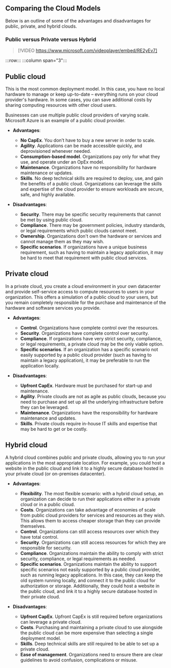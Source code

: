 ## Comparing the Cloud Models

Below is an outline of some of the advantages and disadvantages for public, private, and hybrid clouds.

### Public versus Private versus Hybrid

> [!VIDEO https://www.microsoft.com/videoplayer/embed/RE2yEv7]

:::row:::
  :::column span="3":::

## Public cloud

This is the most common deployment model. In this case, you have no local hardware to manage or keep up-to-date – everything runs on your cloud provider's hardware. In some cases, you can save additional costs by sharing computing resources with other cloud users.

Businesses can use multiple public cloud providers of varying scale. Microsoft Azure is an example of a public cloud provider.

- **Advantages**:
    - **No CapEx**. You don’t have to buy a new server in order to scale.
    - **Agility**. Applications can be made accessible quickly, and deprovisioned whenever needed.
    - **Consumption-based model**. Organizations pay only for what they use, and operate under an OpEx model.
    - **Maintenance**. Organizations have no responsibility for hardware maintenance or updates.
    - **Skills**. No deep technical skills are required to deploy, use, and gain the benefits of a public cloud. Organizations can leverage the skills and expertise of the cloud provider to ensure workloads are secure, safe, and highly available.

- **Disadvantages**:
    - **Security**. There may be specific security requirements that cannot be met by using public cloud.
    - **Compliance**. There may be government policies, industry standards, or legal requirements which public clouds cannot meet.
    - **Ownership**. Organizations don't own the hardware or services and cannot manage them as they may wish. 
    - **Specific scenarios**. If organizations have a unique business requirement, such as having to maintain a legacy application, it may be hard to meet that requirement with public cloud services.

## Private cloud

In a private cloud, you create a cloud environment in your own datacenter and provide self-service access to compute resources to users in your organization. This offers a simulation of a public cloud to your users, but you remain completely responsible for the purchase and maintenance of the hardware and software services you provide.

- **Advantages**:
    - **Control**. Organizations have complete control over the resources.
    - **Security**. Organizations have complete control over security.
    - **Compliance**. If organizations have very strict security, compliance, or legal requirements, a private cloud may be the only viable option.
    - **Specific scenarios**. If an organization has a specific scenario not easily supported by a public cloud provider (such as having to maintain a legacy application), it may be preferable to run the application locally.

- **Disadvantages**:
    - **Upfront CapEx**. Hardware must be purchased for start-up and maintenance.
    - **Agility**. Private clouds are not as agile as public clouds, because you need to purchase and set up all the underlying infrastructure before they can be leveraged.
    - **Maintenance**. Organizations have the responsibility for hardware maintenance and updates.
    - **Skills**. Private clouds require in-house IT skills and expertise that may be hard to get or be costly.



## Hybrid cloud

A hybrid cloud combines public and private clouds, allowing you to run your applications in the most appropriate location. For example, you could host a website in the public cloud and link it to a highly secure database hosted in your private cloud (or on-premises datacenter).

- **Advantages**:
    - **Flexibility**. The most flexible scenario: with a hybrid cloud setup, an organization can decide to run their applications either in a private cloud or in a public cloud.  
    - **Costs**. Organizations can take advantage of economies of scale from public cloud providers for services and resources as they wish. This allows them to access cheaper storage than they can provide themselves.
    - **Control**. Organizations can still access resources over which they have total control.
    - **Security**. Organizations can still access resources for which they are responsible for security.
    - **Compliance**. Organizations maintain the ability to comply with strict security, compliance, or legal requirements as needed.
    - **Specific scenarios**. Organizations maintain the ability to support specific scenarios not easily supported by a public cloud provider, such as running legacy applications. In this case, they can keep the old system running locally, and connect it to the public cloud for authorization or storage. Additionally, they could host a website in the public cloud, and link it to a highly secure database hosted in their private cloud.


- **Disadvantages**:
    - **Upfront CapEx**. Upfront CapEx is still required before organizations can leverage a private cloud.
    - **Costs**. Purchasing and maintaining a private cloud to use alongside the public cloud can be more expensive than selecting a single deployment model.  
    - **Skills**. Deep technical skills are still required to be able to set up a private cloud.
    - **Ease of management**. Organizations need to ensure there are clear guidelines to avoid confusion, complications or misuse.

